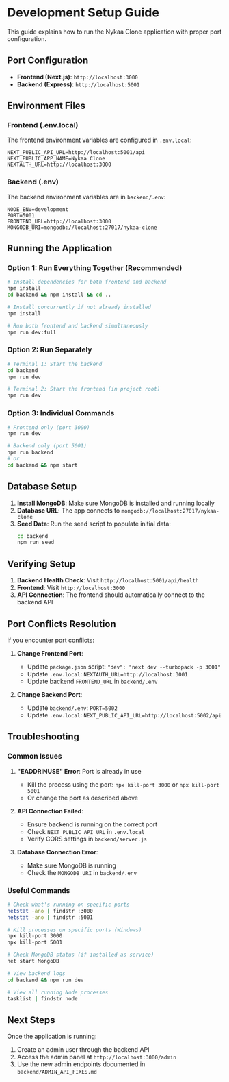 # Development Setup Guide

This guide explains how to run the Nykaa Clone application with proper port configuration.

## Port Configuration

- **Frontend (Next.js)**: `http://localhost:3000`
- **Backend (Express)**: `http://localhost:5001`

## Environment Files

### Frontend (.env.local)
The frontend environment variables are configured in `.env.local`:
```env
NEXT_PUBLIC_API_URL=http://localhost:5001/api
NEXT_PUBLIC_APP_NAME=Nykaa Clone
NEXTAUTH_URL=http://localhost:3000
```

### Backend (.env)
The backend environment variables are in `backend/.env`:
```env
NODE_ENV=development
PORT=5001
FRONTEND_URL=http://localhost:3000
MONGODB_URI=mongodb://localhost:27017/nykaa-clone
```

## Running the Application

### Option 1: Run Everything Together (Recommended)
```bash
# Install dependencies for both frontend and backend
npm install
cd backend && npm install && cd ..

# Install concurrently if not already installed
npm install

# Run both frontend and backend simultaneously
npm run dev:full
```

### Option 2: Run Separately
```bash
# Terminal 1: Start the backend
cd backend
npm run dev

# Terminal 2: Start the frontend (in project root)
npm run dev
```

### Option 3: Individual Commands
```bash
# Frontend only (port 3000)
npm run dev

# Backend only (port 5001)
npm run backend
# or
cd backend && npm start
```

## Database Setup

1. **Install MongoDB**: Make sure MongoDB is installed and running locally
2. **Database URL**: The app connects to `mongodb://localhost:27017/nykaa-clone`
3. **Seed Data**: Run the seed script to populate initial data:
   ```bash
   cd backend
   npm run seed
   ```

## Verifying Setup

1. **Backend Health Check**: Visit `http://localhost:5001/api/health`
2. **Frontend**: Visit `http://localhost:3000`
3. **API Connection**: The frontend should automatically connect to the backend API

## Port Conflicts Resolution

If you encounter port conflicts:

1. **Change Frontend Port**:
   - Update `package.json` script: `"dev": "next dev --turbopack -p 3001"`
   - Update `.env.local`: `NEXTAUTH_URL=http://localhost:3001`
   - Update backend `FRONTEND_URL` in `backend/.env`

2. **Change Backend Port**:
   - Update `backend/.env`: `PORT=5002`
   - Update `.env.local`: `NEXT_PUBLIC_API_URL=http://localhost:5002/api`

## Troubleshooting

### Common Issues

1. **"EADDRINUSE" Error**: Port is already in use
   - Kill the process using the port: `npx kill-port 3000` or `npx kill-port 5001`
   - Or change the port as described above

2. **API Connection Failed**: 
   - Ensure backend is running on the correct port
   - Check `NEXT_PUBLIC_API_URL` in `.env.local`
   - Verify CORS settings in `backend/server.js`

3. **Database Connection Error**:
   - Make sure MongoDB is running
   - Check the `MONGODB_URI` in `backend/.env`

### Useful Commands

```bash
# Check what's running on specific ports
netstat -ano | findstr :3000
netstat -ano | findstr :5001

# Kill processes on specific ports (Windows)
npx kill-port 3000
npx kill-port 5001

# Check MongoDB status (if installed as service)
net start MongoDB

# View backend logs
cd backend && npm run dev

# View all running Node processes
tasklist | findstr node
```

## Next Steps

Once the application is running:
1. Create an admin user through the backend API
2. Access the admin panel at `http://localhost:3000/admin`
3. Use the new admin endpoints documented in `backend/ADMIN_API_FIXES.md`
